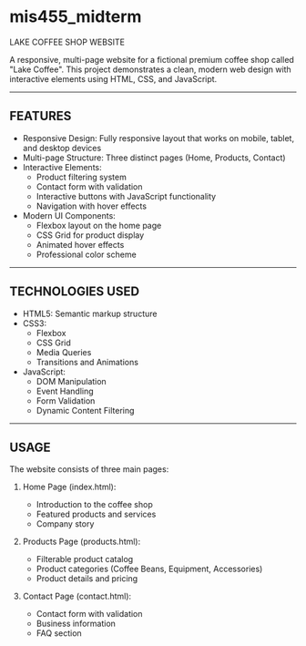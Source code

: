 # mis455_midterm

LAKE COFFEE SHOP WEBSITE

A responsive, multi-page website for a fictional premium coffee shop called "Lake Coffee". This project demonstrates a clean, modern web design with interactive elements using HTML, CSS, and JavaScript.


-----------------
FEATURES
-----------------

* Responsive Design: Fully responsive layout that works on mobile, tablet, and desktop devices
* Multi-page Structure: Three distinct pages (Home, Products, Contact)
* Interactive Elements:
  - Product filtering system
  - Contact form with validation
  - Interactive buttons with JavaScript functionality
  - Navigation with hover effects
* Modern UI Components:
  - Flexbox layout on the home page
  - CSS Grid for product display
  - Animated hover effects
  - Professional color scheme

-----------------
TECHNOLOGIES USED
-----------------

* HTML5: Semantic markup structure
* CSS3: 
  - Flexbox
  - CSS Grid
  - Media Queries
  - Transitions and Animations
* JavaScript: 
  - DOM Manipulation
  - Event Handling
  - Form Validation
  - Dynamic Content Filtering


-----------------
USAGE
-----------------

The website consists of three main pages:

1. Home Page (index.html): 
   - Introduction to the coffee shop
   - Featured products and services
   - Company story

2. Products Page (products.html):
   - Filterable product catalog
   - Product categories (Coffee Beans, Equipment, Accessories)
   - Product details and pricing

3. Contact Page (contact.html):
   - Contact form with validation
   - Business information
   - FAQ section
